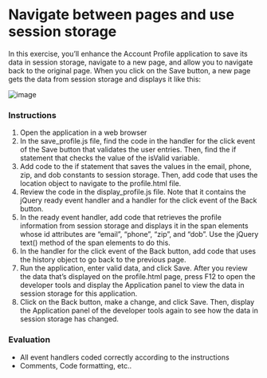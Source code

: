 # Navigate between pages and use session storage

In this exercise, you’ll enhance the Account Profile application to save its data in session storage, navigate to a new page, and allow you to navigate back to the original page. When you click on the Save button, a new page gets the data from session storage and displays it like this:
 
 ![image](https://user-images.githubusercontent.com/17011204/233376880-30165b6b-b7c4-411f-83ae-895e166a1ff7.png)

### Instructions

1.	Open the application in a web browser
2.	In the save_profile.js file, find the code in the handler for the click event of the Save button that validates the user entries. Then, find the if statement that checks the value of the isValid variable. 
3.	Add code to the if statement that saves the values in the email, phone, zip, and dob constants to session storage. Then, add code that uses the location object to navigate to the profile.html file.
4.	Review the code in the display_profile.js file. Note that it contains the jQuery ready event handler and a handler for the click event of the Back button.
5.	In the ready event handler, add code that retrieves the profile information from session storage and displays it in the span elements whose id attributes are “email”, “phone”, “zip”, and “dob”. Use the jQuery text() method of the span elements to do this.
6.	In the handler for the click event of the Back button, add code that uses the history object to go back to the previous page.
7.	Run the application, enter valid data, and click Save. After you review the data that’s displayed on the profile.html page, press F12 to open the developer tools and display the Application panel to view the data in session storage for this application.
8.	Click on the Back button, make a change, and click Save. Then, display the Application panel of the developer tools again to see how the data in session storage has changed.

### Evaluation

- All event handlers coded correctly according to the instructions  
- Comments, Code formatting, etc..
